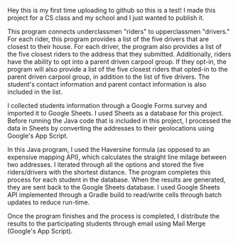 Hey this is my first time uploading to github so this is a test! I made this project for a CS class and my school and I just wanted to publish it. 

This program connects underclassmen "riders" to upperclassmen "drivers." For each rider, this program provides a list of the five drivers that are closest to their house. For each driver, the program also provides a list of the five closest riders to the address that they submitted. Additionally, riders have the ability to opt into a parent driven carpool group. If they opt-in, the program will also provide a list of the five closest riders that opted-in to the parent driven carpool group, in addition to the list of five drivers. The student's contact information and parent contact information is also included in the list.

I collected students information through a Google Forms survey and imported it to Google Sheets. I used Sheets as a database for this project. Before running the Java code that is included in this project, I processed the data in Sheets by converting the addresses to their geolocations using Google's App Script. 

In this Java program, I used the Haversine formula (as opposed to an expensive mapping API), which calculates the straight line milage between two addresses. I iterated through all the options and stored the five riders/drivers with the shortest distance. The program completes this process for each student in the database. When the results are generated, they are sent back to the Google Sheets database. I used Google Sheets API implemented through a Gradle build to read/write cells through batch updates to reduce run-time. 

Once the program finishes and the process is completed, I distribute the results to the participating students through email using Mail Merge (Google's App Script).
